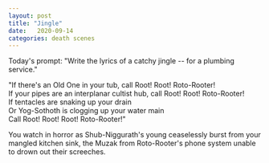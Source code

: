 ```yaml
---
layout: post
title: "Jingle"
date:   2020-09-14
categories: death scenes
---
```

Today's prompt: "Write the lyrics of a catchy jingle -- for a plumbing service."

"If there's an Old One in your tub, call Root! Root! Roto-Rooter!   
If your pipes are an interplanar cultist hub, call Root! Root! Roto-Rooter!   
If tentacles are snaking up your drain    
Or Yog-Sothoth is clogging up your water main   
Call Root! Root! Root! Roto-Rooter!"

You watch in horror as Shub-Niggurath's young ceaselessly burst from your mangled kitchen sink, the Muzak from Roto-Rooter's phone system unable to drown out their screeches.
